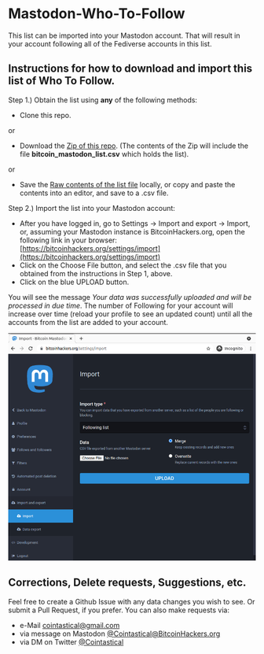 # Mastodon-Who-To-Follow
This list can be imported into your Mastodon account. That will result in your account following all of the Fediverse accounts in this list.


## Instructions for how to download and import this list of Who To Follow.

Step 1.) Obtain the list using **any** of the following methods:

- Clone this repo.

or

- Download the [Zip of this repo](https://github.com/cointastical/Mastodon-Who-To-Follow/archive/refs/heads/main.zip). (The contents of the Zip will include the file **bitcoin_mastodon_list.csv** which holds the list).

or

- Save the [Raw contents of the list file](https://raw.githubusercontent.com/cointastical/Mastodon-Who-To-Follow/main/bitcoin_mastodon_list.csv) locally, or copy and paste the contents into an editor, and save to a .csv file.

Step 2.) Import the list into your Mastodon account:

- After you have logged in, go to Settings -> Import and export -> Import, or, assuming your Mastodon instance is BitcoinHackers.org, open the following link in your browser: [https://bitcoinhackers.org/settings/import](https://bitcoinhackers.org/settings/import)
- Click on the Choose File button, and select the .csv file that you obtained from the instructions in Step 1, above.
- Click on the blue UPLOAD button.

You will see the message _Your data was successfully uploaded and will be processed in due time_.  The number of Following for your account will increase over time (reload your profile to see an updated count) until all the accounts from the list are added to your account.

![Import a Following list](img/mastodon_import_1.png?raw=true "How to Import a Following list")


## Corrections, Delete requests, Suggestions, etc.

Feel free to create a Github Issue with any data changes you wish to see.  Or submit a Pull Request, if you prefer.  You can also make requests via:

- e-Mail [cointastical@gmail.com](mailto://cointastical@gmail.com)
- via message on Mastodon [@Cointastical@BitcoinHackers.org](https://BitcoinHackers.org/@Cointastical)
- via DM on Twitter [@Cointastical](https://Twitter.com/@Cointastical)

